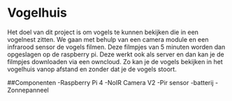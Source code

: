 # Vogelhuis

Het doel van dit project is om vogels te kunnen bekijken die in een vogelnest zitten. We gaan met behulp van een camera module en een infrarood sensor de vogels filmen. Deze filmpjes van 5 minuten worden dan opgeslagen op de raspberry pi. Deze werkt ook als server en dan kan je de filmpjes downloaden via een owncloud. Zo kan je de vogels bekijken in het vogelhuis vanop afstand en zonder dat je de vogels stoort.

##Componenten
-Raspberry Pi 4
-NoIR Camera V2
-Pir sensor
-batterij
-Zonnepanneel
